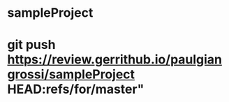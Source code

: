 # sampleProject
#
# git push https://review.gerrithub.io/paulgiangrossi/sampleProject HEAD:refs/for/master" 
